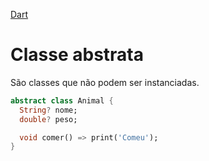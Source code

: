 [Dart](https://github.com/leofds/flutter-class/blob/master/dart/README.md)

# Classe abstrata

São classes que não podem ser instanciadas.

```dart
abstract class Animal {
  String? nome;
  double? peso;

  void comer() => print('Comeu');
}
```
